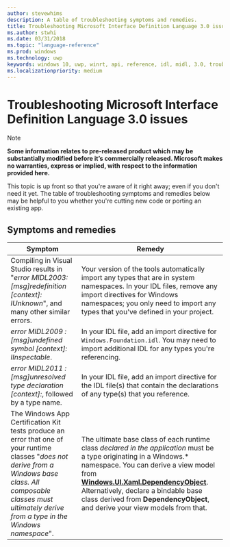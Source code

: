 ```yaml
---
author: stevewhims
description: A table of troubleshooting symptoms and remedies.
title: Troubleshooting Microsoft Interface Definition Language 3.0 issues
ms.author: stwhi
ms.date: 03/31/2018
ms.topic: "language-reference"
ms.prod: windows
ms.technology: uwp
keywords: windows 10, uwp, winrt, api, reference, idl, midl, 3.0, troubleshooting
ms.localizationpriority: medium
---
```


# Troubleshooting Microsoft Interface Definition Language 3.0 issues
> [!NOTE]
> **Some information relates to pre-released product which may be substantially modified before it’s commercially released. Microsoft makes no warranties, express or implied, with respect to the information provided here.**

This topic is up front so that you're aware of it right away; even if you don't need it yet. The table of troubleshooting symptoms and remedies below may be helpful to you whether you're cutting new code or porting an existing app.

## Symptoms and remedies
| Symptom | Remedy |
|---------|--------|
| Compiling in Visual Studio results in "*error MIDL2003: [msg]redefinition [context]: IUnknown*", and many other similar errors. | Your version of the tools automatically import any types that are in system namespaces. In your IDL files, remove any import directives for Windows namespaces; you only need to import any types that you've defined in your project. |
| *error MIDL2009 : [msg]undefined symbol [context]: IInspectable*. | In your IDL file, add an import directive for `Windows.Foundation.idl`. You may need to import additional IDL for any types you're referencing. |
| *error MIDL2011 : [msg]unresolved type declaration [context]:*, followed by a type name. | In your IDL file, add an import directive for the IDL file(s) that contain the declarations of any type(s) that you reference. |
| The Windows App Certification Kit tests produce an error that one of your runtime classes "*does not derive from a Windows base class. All composable classes must ultimately derive from a type in the Windows namespace*".|The ultimate base class of each runtime class *declared in the application* must be a type originating in a Windows.* namespace. You can derive a view model from [**Windows.UI.Xaml.DependencyObject**](/uwp/api/windows.ui.xaml.dependencyobject). Alternatively, declare a bindable base class derived from **DependencyObject**, and derive your view models from that.|
